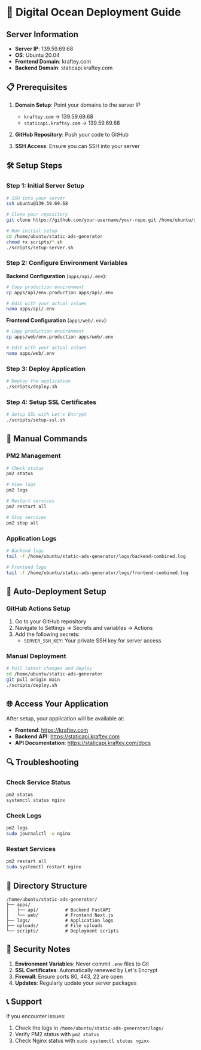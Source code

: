 # 🚀 Digital Ocean Deployment Guide

## Server Information
- **Server IP**: 139.59.69.68
- **OS**: Ubuntu 20.04
- **Frontend Domain**: kraftey.com
- **Backend Domain**: staticapi.kraftey.com

## 📋 Prerequisites

1. **Domain Setup**: Point your domains to the server IP
   - `kraftey.com` → 139.59.69.68
   - `staticapi.kraftey.com` → 139.59.69.68

2. **GitHub Repository**: Push your code to GitHub

3. **SSH Access**: Ensure you can SSH into your server

## 🛠️ Setup Steps

### Step 1: Initial Server Setup
```bash
# SSH into your server
ssh ubuntu@139.59.69.68

# Clone your repository
git clone https://github.com/your-username/your-repo.git /home/ubuntu/static-ads-generator

# Run initial setup
cd /home/ubuntu/static-ads-generator
chmod +x scripts/*.sh
./scripts/setup-server.sh
```

### Step 2: Configure Environment Variables

**Backend Configuration** (`apps/api/.env`):
```bash
# Copy production environment
cp apps/api/env.production apps/api/.env

# Edit with your actual values
nano apps/api/.env
```

**Frontend Configuration** (`apps/web/.env`):
```bash
# Copy production environment
cp apps/web/env.production apps/web/.env

# Edit with your actual values
nano apps/web/.env
```

### Step 3: Deploy Application
```bash
# Deploy the application
./scripts/deploy.sh
```

### Step 4: Setup SSL Certificates
```bash
# Setup SSL with Let's Encrypt
./scripts/setup-ssl.sh
```

## 🔧 Manual Commands

### PM2 Management
```bash
# Check status
pm2 status

# View logs
pm2 logs

# Restart services
pm2 restart all

# Stop services
pm2 stop all
```

### Application Logs
```bash
# Backend logs
tail -f /home/ubuntu/static-ads-generator/logs/backend-combined.log

# Frontend logs
tail -f /home/ubuntu/static-ads-generator/logs/frontend-combined.log
```

## 🔄 Auto-Deployment Setup

### GitHub Actions Setup
1. Go to your GitHub repository
2. Navigate to Settings → Secrets and variables → Actions
3. Add the following secrets:
   - `SERVER_SSH_KEY`: Your private SSH key for server access

### Manual Deployment
```bash
# Pull latest changes and deploy
cd /home/ubuntu/static-ads-generator
git pull origin main
./scripts/deploy.sh
```

## 🌐 Access Your Application

After setup, your application will be available at:
- **Frontend**: https://kraftey.com
- **Backend API**: https://staticapi.kraftey.com
- **API Documentation**: https://staticapi.kraftey.com/docs

## 🔍 Troubleshooting

### Check Service Status
```bash
pm2 status
systemctl status nginx
```

### Check Logs
```bash
pm2 logs
sudo journalctl -u nginx
```

### Restart Services
```bash
pm2 restart all
sudo systemctl restart nginx
```

## 📁 Directory Structure
```
/home/ubuntu/static-ads-generator/
├── apps/
│   ├── api/          # Backend FastAPI
│   └── web/          # Frontend Next.js
├── logs/             # Application logs
├── uploads/          # File uploads
└── scripts/          # Deployment scripts
```

## 🔐 Security Notes

1. **Environment Variables**: Never commit `.env` files to Git
2. **SSL Certificates**: Automatically renewed by Let's Encrypt
3. **Firewall**: Ensure ports 80, 443, 22 are open
4. **Updates**: Regularly update your server packages

## 📞 Support

If you encounter issues:
1. Check the logs in `/home/ubuntu/static-ads-generator/logs/`
2. Verify PM2 status with `pm2 status`
3. Check Nginx status with `sudo systemctl status nginx`




